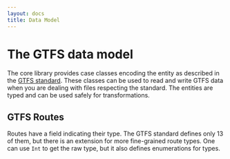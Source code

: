 ```yaml
---
layout: docs
title: Data Model
---
```


# The GTFS data model

The core library provides case classes encoding the entity as described in the [GTFS standard][gtfs]. These classes can be used to read and write GTFS data when you are dealing with files respecting the standard.
The entities are typed and can be used safely for transformations.

## GTFS Routes

Routes have a field indicating their type. The GTFS standard defines only 13 of them, but there is an extension for more fine-grained route types.
One can use `Int` to get the raw type, but it also defines enumerations for types.

[gtfs]: https://developers.google.com/transit/gtfs/reference/
